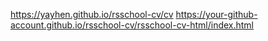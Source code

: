 https://yayhen.github.io/rsschool-cv/cv
https://your-github-account.github.io/rsschool-cv/rsschool-cv-html/index.html
